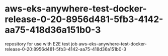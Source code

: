 # aws-eks-anywhere-test-docker-release-0-20-8956d481-5fb3-4142-aa75-418d36a151b0-3
repository for use with E2E test job aws-eks-anywhere-test-docker-release-0-20:8956d481-5fb3-4142-aa75-418d36a151b0-3

